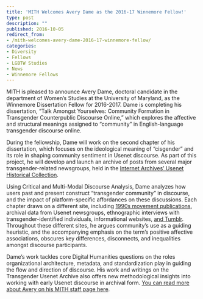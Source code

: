 ```yaml
---
title: 'MITH Welcomes Avery Dame as the 2016-17 Winnemore Fellow!'
type: post
description: ""
published: 2016-10-05
redirect_from: 
- /mith-welcomes-avery-dame-2016-17-winnemore-fellow/
categories:
- Diversity
- Fellows
- LGBTW Studies
- News
- Winnemore Fellows
---
```

MITH is pleased to announce Avery Dame, doctoral candidate in the department of Women’s Studies at the University of Maryland, as the Winnemore Dissertation Fellow for 2016-2017. Dame is completing his dissertation, “Talk Amongst Yourselves: Community Formation in Transgender Counterpublic Discourse Online,” which explores the affective and structural meanings assigned to “community” in English-language transgender discourse online.

During the fellowship, Dame will work on the second chapter of his dissertation, which focuses on the ideological meaning of “cisgender” and its role in shaping community sentiment in Usenet discourse. As part of this project, he will develop and launch an archive of posts from several major transgender-related newsgroups, held in the [Internet Archives’ Usenet Historical Collection](https://archive.org/details/usenethistorical).

Using Critical and Multi-Modal Discourse Analysis, Dame analyzes how users past and present construct “transgender community” in discourse, and the impact of platform-specific affordances on these discussions. Each chapter draws on a different site, including [1990s movement publications](https://www.digitaltransgenderarchive.net/catalog?f%5Bgenre_ssim%5D%5B%5D=Periodicals), archival data from Usenet newsgroups, ethnographic interviews with transgender-identified individuals, informational websites, [and Tumblr](http://www.tandfonline.com/doi/abs/10.1080/15295036.2015.1130846?journalCode=rcsm20). Throughout these different sites, he argues community’s use as a guiding heuristic, and the accompanying emphasis on the term’s positive affective associations, obscures key differences, disconnects, and inequalities amongst discourse participants.

Dame’s work tackles core Digital Humanities questions on the roles organizational architecture, metadata, and standardization play in guiding the flow and direction of discourse. His work and writings on the Transgender Usenet Archive also offers new methodological insights into working with early Usenet discourse in archival form. [You can read more about Avery on his MITH staff page here](http://mith.umd.edu/people/person/avery-dame/).
